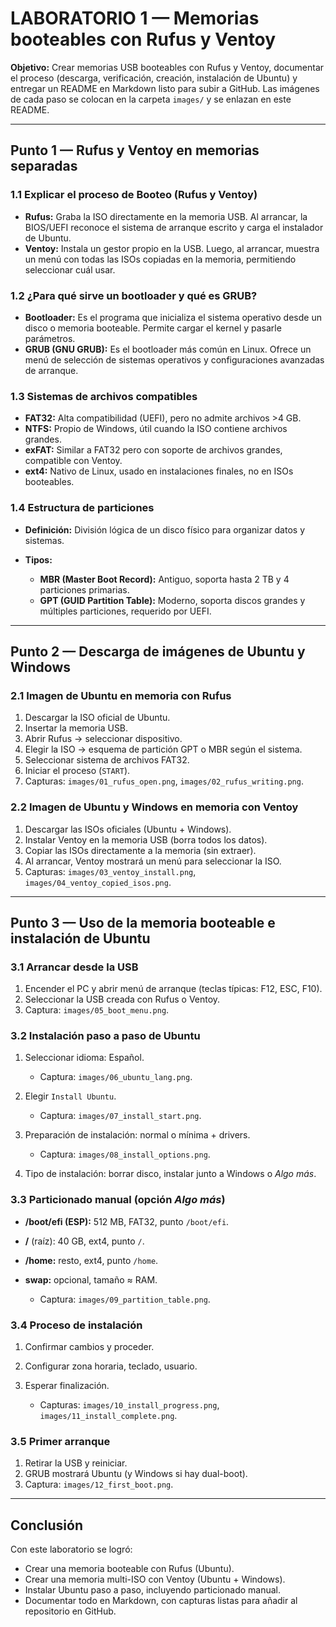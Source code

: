 # LABORATORIO 1 — Memorias booteables con Rufus y Ventoy

**Objetivo:** Crear memorias USB booteables con Rufus y Ventoy, documentar el proceso (descarga, verificación, creación, instalación de Ubuntu) y entregar un README en Markdown listo para subir a GitHub. Las imágenes de cada paso se colocan en la carpeta `images/` y se enlazan en este README.

---

## Punto 1 — Rufus y Ventoy en memorias separadas

### 1.1 Explicar el proceso de Booteo (Rufus y Ventoy)

* **Rufus:** Graba la ISO directamente en la memoria USB. Al arrancar, la BIOS/UEFI reconoce el sistema de arranque escrito y carga el instalador de Ubuntu.
* **Ventoy:** Instala un gestor propio en la USB. Luego, al arrancar, muestra un menú con todas las ISOs copiadas en la memoria, permitiendo seleccionar cuál usar.

### 1.2 ¿Para qué sirve un bootloader y qué es GRUB?

* **Bootloader:** Es el programa que inicializa el sistema operativo desde un disco o memoria booteable. Permite cargar el kernel y pasarle parámetros.
* **GRUB (GNU GRUB):** Es el bootloader más común en Linux. Ofrece un menú de selección de sistemas operativos y configuraciones avanzadas de arranque.

### 1.3 Sistemas de archivos compatibles

* **FAT32:** Alta compatibilidad (UEFI), pero no admite archivos >4 GB.
* **NTFS:** Propio de Windows, útil cuando la ISO contiene archivos grandes.
* **exFAT:** Similar a FAT32 pero con soporte de archivos grandes, compatible con Ventoy.
* **ext4:** Nativo de Linux, usado en instalaciones finales, no en ISOs booteables.

### 1.4 Estructura de particiones

* **Definición:** División lógica de un disco físico para organizar datos y sistemas.
* **Tipos:**

  * **MBR (Master Boot Record):** Antiguo, soporta hasta 2 TB y 4 particiones primarias.
  * **GPT (GUID Partition Table):** Moderno, soporta discos grandes y múltiples particiones, requerido por UEFI.

---

## Punto 2 — Descarga de imágenes de Ubuntu y Windows

### 2.1 Imagen de Ubuntu en memoria con Rufus

1. Descargar la ISO oficial de Ubuntu.
2. Insertar la memoria USB.
3. Abrir Rufus → seleccionar dispositivo.
4. Elegir la ISO → esquema de partición GPT o MBR según el sistema.
5. Seleccionar sistema de archivos FAT32.
6. Iniciar el proceso (`START`).
7. Capturas: `images/01_rufus_open.png`, `images/02_rufus_writing.png`.

### 2.2 Imagen de Ubuntu y Windows en memoria con Ventoy

1. Descargar las ISOs oficiales (Ubuntu + Windows).
2. Instalar Ventoy en la memoria USB (borra todos los datos).
3. Copiar las ISOs directamente a la memoria (sin extraer).
4. Al arrancar, Ventoy mostrará un menú para seleccionar la ISO.
5. Capturas: `images/03_ventoy_install.png`, `images/04_ventoy_copied_isos.png`.

---

## Punto 3 — Uso de la memoria booteable e instalación de Ubuntu

### 3.1 Arrancar desde la USB

1. Encender el PC y abrir menú de arranque (teclas típicas: F12, ESC, F10).
2. Seleccionar la USB creada con Rufus o Ventoy.
3. Captura: `images/05_boot_menu.png`.

### 3.2 Instalación paso a paso de Ubuntu

1. Seleccionar idioma: Español.

   * Captura: `images/06_ubuntu_lang.png`.
2. Elegir `Install Ubuntu`.

   * Captura: `images/07_install_start.png`.
3. Preparación de instalación: normal o mínima + drivers.

   * Captura: `images/08_install_options.png`.
4. Tipo de instalación: borrar disco, instalar junto a Windows o *Algo más*.

### 3.3 Particionado manual (opción *Algo más*)

* **/boot/efi (ESP):** 512 MB, FAT32, punto `/boot/efi`.
* **/** (raíz): 40 GB, ext4, punto `/`.
* **/home:** resto, ext4, punto `/home`.
* **swap:** opcional, tamaño ≈ RAM.

  * Captura: `images/09_partition_table.png`.

### 3.4 Proceso de instalación

1. Confirmar cambios y proceder.
2. Configurar zona horaria, teclado, usuario.
3. Esperar finalización.

   * Capturas: `images/10_install_progress.png`, `images/11_install_complete.png`.

### 3.5 Primer arranque

1. Retirar la USB y reiniciar.
2. GRUB mostrará Ubuntu (y Windows si hay dual-boot).
3. Captura: `images/12_first_boot.png`.

---

## Conclusión

Con este laboratorio se logró:

* Crear una memoria booteable con Rufus (Ubuntu).
* Crear una memoria multi-ISO con Ventoy (Ubuntu + Windows).
* Instalar Ubuntu paso a paso, incluyendo particionado manual.
* Documentar todo en Markdown, con capturas listas para añadir al repositorio en GitHub.
